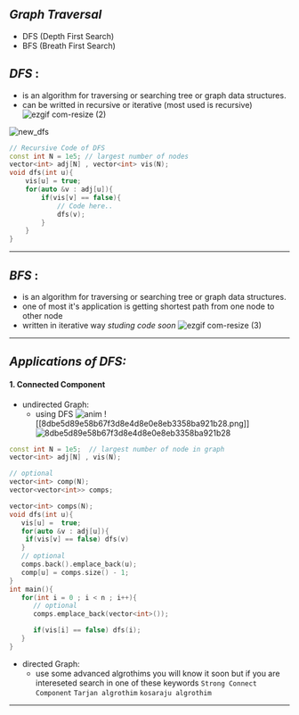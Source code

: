 ## _Graph Traversal_
- DFS (Depth First Search)
- BFS (Breath First Search)
## _DFS_ :
 - is an algorithm for traversing or searching tree or graph data structures.
 - can be writted in recursive or iterative (most used is recursive)
![ezgif com-resize (2)](https://user-images.githubusercontent.com/65075626/231601722-86c404af-15f9-4a86-9bdc-3cd4fb55fcb5.gif)

![new_dfs](https://user-images.githubusercontent.com/65075626/231601711-953953b8-f10e-4a50-b42d-c710d3397c05.gif)
 ~~~ c++
 // Recursive Code of DFS
 const int N = 1e5; // largest number of nodes
 vector<int> adj[N] , vector<int> vis(N);
 void dfs(int u){
	 vis[u] = true;
	 for(auto &v : adj[u]){
		 if(vis[v] == false){
			 // Code here..
			 dfs(v);
		 }
	 }
 }
 ~~~
***
## _BFS_ :
- is an algorithm for traversing or searching tree or graph data structures.
- one of most it's application is getting shortest path from one node to other node
- written in iterative way _studing code soon_ 
![ezgif com-resize (3)](https://user-images.githubusercontent.com/65075626/231601717-ad1a68a9-c926-4e23-83bf-572240a14c01.gif)
***
## _Applications of DFS:_

#### 1. Connected Component
- undirected Graph:
	- using DFS
	![anim](https://user-images.githubusercontent.com/65075626/231601724-6581ce32-3917-465d-b80d-bf8e362f2a24.gif)
	![[8dbe5d89e58b67f3d8e4d8e0e8eb3358ba921b28.png]]
	![8dbe5d89e58b67f3d8e4d8e0e8eb3358ba921b28](https://user-images.githubusercontent.com/65075626/231601734-a5cb3b12-01ec-4b39-8ae1-a3dcad00fc7e.png)

``` c++
const int N = 1e5;  // largest number of node in graph
vector<int> adj[N] , vis(N);

// optional
vector<int> comp(N);
vector<vector<int>> comps;

vector<int> comps(N);
void dfs(int u){
   vis[u] =  true;
   for(auto &v : adj[u]){
	if(vis[v] == false) dfs(v)
   }
   // optional
   comps.back().emplace_back(u);
   comp[u] = comps.size() - 1;
}
int main(){
   for(int i = 0 ; i < n ; i++){
      // optional
      comps.emplace_back(vector<int>());

      if(vis[i] == false) dfs(i);
   }
}
```
- directed Graph:
	- use some advanced algrothims you will know it soon but if you are intereseted  search in one of these keywords
		`Strong Connect Component`
		`Tarjan algrothim`
		`kosaraju algrothim`
***

